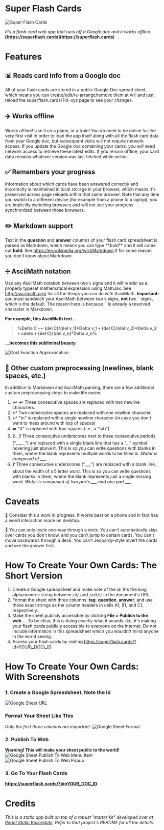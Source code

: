 # Super Flash Cards
![Super Flash Cards](https://pd93f014.s3.amazonaws.com/super-flash-cards-screenshot.jpg)

*It's a flash card web app that runs off a Google doc and it works offline.* **[https://superflash.cards](https://superflash.cards)**

# Features
## :bar_chart: Reads card info from a Google doc
All of your flash cards are stored in a public Google Doc spread sheet, which
means you can create/edit/re-arrange/remove them at will and just reload the
superflash.cards/?id=xyz page to see your changes.

## :airplane: Works offline
Works offline! Use it on a plane, or a train! You *do* need to be online for the
very first visit in order to load the app itself along with all the flash card data
from your Google doc, but subsequent visits will not require network access.
If you update the Google doc containing your cards, you *will* need network
access to retrieve these latest edits. If you remain offline, your card data
remains whatever version was last fetched while online.

## :white_check_mark: Remembers your progress
Information about which cards have been answered correctly and incorrectly is
maintained in local storage in your browser, which means it's preserved across
page reloads within that same browser. Note that any time you switch to a
different device (for example from a phone to a laptop), you are implicitly
switching browsers and will *not* see your progress synchronized between those
browsers.

## :pencil2: Markdown support
Text in the **question** and **answer** columns of your flash card spreadsheet
is parsed as Markdown, which means you can type \*\*bold\*\* and it will come
out **bold**. See https://en.wikipedia.org/wiki/Markdown if for some reason you
don't know about Markdown.

## :heavy_division_sign: AsciiMath notation
Use any AsciiMath notation between two `%` signs and it will render as a
properly typeset mathematical expression using MathJax. See
http://asciimath.org/ for all the things you can do with AsciiMath.
**Important:** you must sandwich your AsciiMath between two `%` signs, **not**
two <code>\`</code> signs, which is the default. The reason here is because
<code>\`</code> is already a reserved character in Markdown.

**For example, this AsciiMath text...**

> **%Delta C ~~ (del C)/(del v\_1)\*Delta v\_1 + (del C)/(del v\_2)\*Delta v\_2 + cdots + (del C)/(del v\_n)\*Delta v\_n%**

**...becomes this subliminal beauty**

![Cost Function Approximation](https://s3.amazonaws.com/pd93f014/math-equation-1.png)

## :page_facing_up: Other custom preprocessing (newlines, blank spaces, etc.)
In addition to Markdown and AsciiMath parsing, there are a few additional custom
preprocessing steps to make life easier.

1. :leftwards_arrow_with_hook: :leftwards_arrow_with_hook: Three consecutive spaces are replaced with two newline characters.
2. :leftwards_arrow_with_hook: Two consecutive spaces are replaced with one newline character.
3. :leftwards_arrow_with_hook: "\n" is replaced with a single newline
   character (in case you don't want to mess around with lots of spaces)
4. :arrow_right: "\t" is replaced with four spaces (i.e., a "tab")
5. :question:...:question: Three consecutive underscores next to three consecutive periods
   ("\_\_\_...") are replaced with a single blank line that has a "&hellip;"
   symbol hovering just above it. This is so you can write questions with blanks
   in them, where the blank represents multiple words to be filled in. *Water is
   composed of \_\_\_...*
6. :question: Three consecutive underscores ("\_\_\_") are replaced with a blank
   line, about the width of a 5 letter word. This is so you can write questions
   with blanks in them, where the blank represents just a single missing word.
   *Water is composed of two parts \_\_\_ and one part \_\_\_.*

# Caveats
:construction: Consider this a work in progress. It works best on a phone and
in fact has a weird interaction mode on desktop.

:repeat: You can only cycle one-way through a deck. You can't automatically
skip over cards you don't know, and you can't jump to certain cards. You can't
move backwards through a deck. You can't Jeopardy-style invert the cards and
see the answer first.

# How To Create Your Own Cards: The Short Version

1. Create a Google spreadsheet and make note of the id. It's the long
   alphanumeric string between `/d/` and `/edit/` in the document's URL.
2. Format the sheet with three columns: **tag**, **question**, **answer**, and
   use those exact strings as the column headers in cells A1, B1, and C1,
   respectively.
3. Make the sheet publicly accessible by clicking **File > Publish to the
   web...**. To be clear, this is doing exactly what it sounds like, it's
   making your flash cards publicly accessible to everyone on the internet. Do
   not include information in this spreadsheet which you wouldn't mind anyone
   in the world seeing.
4. Access your flash cards by visiting https://superflash.cards/?id=YOUR\_DOC\_ID
   
# How To Create Your Own Cards: With Screenshots
### 1. Create a Google Spreadsheet, Note the Id
![Google Sheet URL](https://pd93f014.s3.amazonaws.com/google-doc-id-1.svg)

### Format Your Sheet Like This
_Only the first three columns are important._
![Google Sheet Format](https://pd93f014.s3.amazonaws.com/google-doc-publish-to-web-screenshot-1.png)

### 2. Publish To Web
**Warning! This will make your sheet public to the world!**
![Google Sheet Publish To Web Menu Item](https://pd93f014.s3.amazonaws.com/google-doc-publish-to-web-menu-item-selected.png)
![Google Sheet Publish To Web Popup](https://pd93f014.s3.amazonaws.com/google-doc-publish-to-web-popup.png)

### 3. Go To Your Flash Cards
**https://superflash.cards/?id=YOUR_DOC_ID**

# Credits
*This is a static app built on top of a robust "starter kit" developed over at
[React Static Boilerplate](https://github.com/koistya/react-static-boilerplate).
Refer to that project's README for all the details.*
